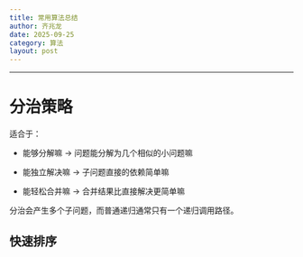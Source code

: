 ```yaml
---
title: 常用算法总结
author: 齐兆龙
date: 2025-09-25
category: 算法
layout: post
---
```


---

# 分治策略
适合于：
- 能够分解嘛 -> 问题能分解为几个相似的小问题嘛
  
- 能独立解决嘛 -> 子问题直接的依赖简单嘛

- 能轻松合并嘛 -> 合并结果比直接解决更简单嘛

分治会产生多个子问题，而普通递归通常只有一个递归调用路径。

## 快速排序
